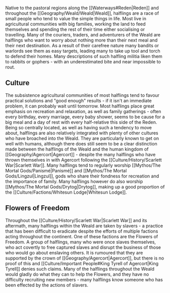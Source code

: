 Native to the pastoral regions along the [[Waterways#Reden|Reden]] and throughout the [[Geography/Weald/Weald|Weald]], halflings are a race of small people who tend to value the simple things in life. Most live in agricultural communities with big families, working the land to feed themselves and spending the rest of their time either socialising or travelling. Many of the couriers, traders, and adventurers of the Weald are halflings who want to worry about nothing more than their next meal and their next destination. As a result of their carefree nature many bandits or warlords see them as easy targets, leading many to take up tool and torch to defend their homes. Many descriptions of such halfling militia liken them to rabbits or gophers - with an underestimated bite and near impossible to rout.
## Culture
The subsistence agricultural communities of most halflings tend to favour practical solutions and "good enough" results - if it isn't an immediate problem, it can probably wait until tomorrow. Most halflings place great emphasis on recreation and relaxation, as well as family gatherings - often every birthday, every marriage, every baby shower, seems to be cause for a big meal and a day of rest with every half-relative this side of the Reden. Being so centrally located, as well as having such a tendency to move about, halflings are also relatively integrated with plenty of other cultures who have broached into the Weald. They are particularly known to get on well with humans, although there does still seem to be a clear distinction made between the halflings of the Weald and the human kingdom of [[Geography/Agercort|Agercort]] - despite the many halflings who have thrown themselves in with Agercort following the [[Culture/History/Scarlett War|Scarlett War]]. Many halflings tend to regularly worship [[Mythos/The Mortal Gods/Panismé|Panismé]] and [[Mythos/The Mortal Gods/Lingzul|Lingzul]], gods who share their fondness for recreation and the importance of family. Many halflings however do also worship [[Mythos/The Mortal Gods/Drytog|Drytog]], making up a good proportion of the [[Culture/Factions/Whitesun Lodge|Whitesun Lodge]].
## Flowers of Freedom
Throughout the [[Culture/History/Scarlett War|Scarlett War]] and its aftermath, many halflings within the Weald are taken by slavers - a practice that has been difficult to eradicate despite the efforts of multiple factions acting throughout the continent. One of these factions are the Flowers of Freedom. A group of halflings, many who were once slaves themselves, who act covertly to free captured slaves and disrupt the business of those who would go about enslaving others. It is rumoured that they are supported by the crown of [[Geography/Agercort|Agercort]], but there is no proof of this and [[Culture/Important People#King Tyrell of Agercort|King Tyrell]] denies such claims. Many of the halflings throughout the Weald would gladly do what they can to help the Flowers, and they have no difficulty recruiting new members - many halflings know someone who has been effected by the actions of slavers.